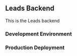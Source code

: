 ## Leads Backend

This is the Leads backend

### Development Environment

### Production Deployment


